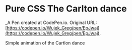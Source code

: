 # Pure CSS  The Carlton dance 
 _A Pen created at CodePen.io. Original URL: [https://codepen.io/Wujek_Greg/pen/EpJwaj](https://codepen.io/Wujek_Greg/pen/EpJwaj).

 Simple animation of the Cartlon dance